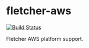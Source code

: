 # fletcher-aws

[![Build Status](https://dev.azure.com/abs-tudelft/fletcher/_apis/build/status/abs-tudelft.fletcher-aws?branchName=master)](https://dev.azure.com/abs-tudelft/fletcher/_build/latest?definitionId=7&branchName=master)

Fletcher AWS platform support.
